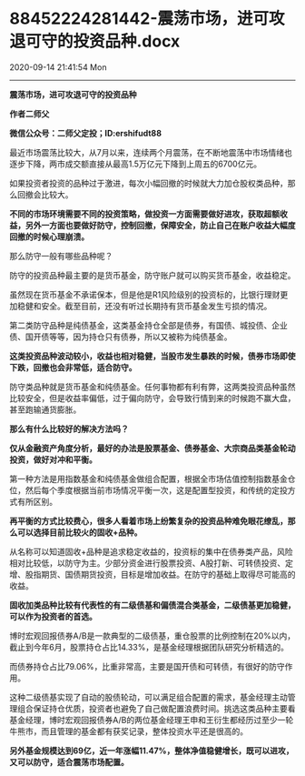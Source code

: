 # 88452224281442-震荡市场，进可攻退可守的投资品种.docx

2020-09-14 21:41:54 Mon

----

__震荡市场，进可攻退可守的投资品种__

__作者二师父__

__微信公众号：二师父定投；ID:ershifudt88__

最近市场震荡比较大，从7月以来，连续两个月震荡，在不断地震荡中市场情绪也逐步下降，两市成交额直接从最高1\.5万亿元下降到上周五的6700亿元。

如果投资者投资的品种过于激进，每次小幅回撤的时候就大力加仓股权类品种，那么回撤会比较大。

__不同的市场环境需要不同的投资策略，做投资一方面需要做好进攻，获取超额收益，另外一方面也要做好防守，控制回撤，保障安全，防止自己在账户收益大幅度回撤的时候心理崩溃。__

那么防守一般有哪些品种呢？

防守的投资品种最主要的是货币基金，防守账户就可以购买货币基金，收益稳定。

虽然现在货币基金不承诺保本，但是他是R1风险级别的投资标的，比银行理财更加稳健和安全。截至目前，还没有听过长期持有货币基金发生亏损的情况。

第二类防守品种是纯债基金，这类基金持仓全部是债券，有国债、城投债、企业债、国开债等等，因为持仓只有债券，所以又被称为纯债基金。

__这类投资品种波动较小，收益也相对稳健，当股市发生暴跌的时候，债券市场即使下跌，回撤也会非常低，适合防守。__

防守类品种就是货币基金和纯债基金。任何事物都有利有弊，这两类投资品种虽然比较安全，但是收益率偏低，过于偏向防守，会导致行情到来的时候跑不赢大盘，甚至跑输通货膨胀。

__那么有什么比较好的解决方法吗？__

__仅从金融资产角度分析，最好的办法是股票基金、债券基金、大宗商品类基金轮动投资，做好对冲和平衡。__

第一种方法是用指数基金和纯债基金做组合配置，根据全市场估值控制指数基金仓位，然后每个季度根据当前市场情况平衡一次，这是配置型投资，和传统的定投方式有所区别。

__再平衡的方式比较费心，很多人看着市场上纷繁复杂的投资品种难免眼花缭乱，那么可以选择目前比较火的固收\+品种。__

从名称可以知道固收\+品种是追求稳定收益的，投资标的集中在债券类产品，风险相对比较低，以防守为主。少部分资金进行股票投资、A股打新、可转债投资、定增、股指期货、国债期货投资，目标是增加收益。在防守的基础上取得尽可能高的收益。

__固收加类品种比较有代表性的有二级债基和偏债混合类基金，二级债基更加稳健，可以作为投资者的首选。__

博时宏观回报债券A/B是一款典型的二级债基，重仓股票的比例控制在20%以内，截止到今年6月，股票持仓占比14\.33%，是基金经理根据团队研究分析精选的。

而债券持仓占比79\.06%，比重非常高，主要是国开债和可转债，有很好的防守作用。

这种二级债基实现了自动的股债轮动，可以满足组合配置的需求，基金经理主动管理组合保证持仓优质，投资者也避免了自己做配置浪费时间。挑选这类品种主要看基金经理，博时宏观回报债券A/B的两位基金经理王申和王衍生都经历过至少一轮牛熊市，而且管理的基金都有获奖记录，整体投资水平还是很高的。

__另外基金规模达到69亿，近一年涨幅11\.47%，整体净值稳健增长，既可以进攻，又可以防守，适合震荡市场配置。__

